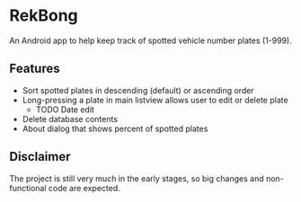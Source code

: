 # RekBong

An Android app to help keep track of spotted vehicle number plates (1-999).

## Features

- Sort spotted plates in descending (default) or ascending order
- Long-pressing a plate in main listview allows user to edit or delete plate
    - TODO Date edit
- Delete database contents
- About dialog that shows percent of spotted plates

## Disclaimer

The project is still very much in the early stages, so big changes and
non-functional code are expected.

